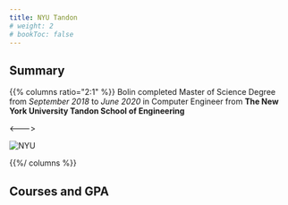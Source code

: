 ```yaml
---
title: NYU Tandon 
# weight: 2
# bookToc: false
---
```


## Summary



<!-- ![Resize](images/NYU_Tandon.png) -->
{{% columns ratio="2:1" %}}
Bolin completed Master of Science Degree from  *September 2018* to *June 2020* in  Computer Engineer from **The New York University Tandon School of Engineering**

<--->

![NYU](/NYU_Tandon.jpg "200px")

{{%/ columns %}}
<!-- {{ with resources.Get "images/NYU_Tandon.jpg" }}
  {{ with .Filter $filter }}
    <img src="{{ .RelPermalink }}" width="{{ .Width }}" height="{{ .Height }}" alt="">
  {{ end }}
{{ end }} -->

## Courses and GPA





